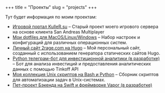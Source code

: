 +++
title = "Проекты"
slug = "projects"
+++

Тут будет информация по моим проектам:

- [Игровой портал KulleR.su](/ru/posts/kuller-su/) – Старый проект моего игрового сервера на основе клиента San Andreas Multiplayer
- [Мои dotfiles для MacOS/Linux/Windows](https://github.com/2rage/dotfiles) – Набор настроек и конфигураций для различных операционных систем.
- [Личный сайт 2rage.com на Hugo](https://github.com/2rage/personal_site) – Мой персональный сайт, созданный с использованием генератора статических сайтов Hugo.
- [Python телеграм-бот для инвестиционной аналитики (в разработке)](https://github.com/2rage/VKR) – Бот для анализа инвестиций и предоставления аналитических данных с помощью Tinkoff API
- [Моя коллекция Unix скриптов на Bash и Python](https://github.com/2rage/unix-misc) – Сборник скриптов для автоматизации задач в Unix-системах.
- [Пет-проект Бэкенда на Swift и фреймворке Vapor (в разработке)](https://github.com/2rage/swiftwork)